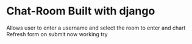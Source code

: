 # Chat-Room Built with django
Allows user to enter a username and select the room to enter and chart
<br>
Refresh form on submit now working try
